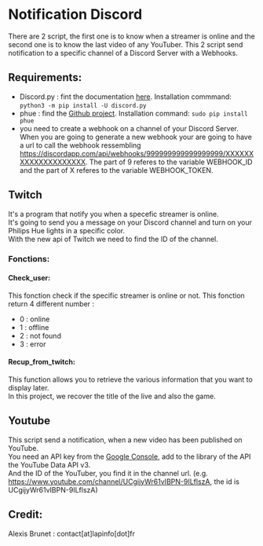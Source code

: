 # Notification Discord
There are 2 script, the first one is to know when a streamer is online and the second one is to know the last video of any YouTuber. This 2 script send notification to a specific channel of a Discord Server with a Webhooks.

## Requirements:
- Discord.py : fint the documentation [here](https://discordpy.readthedocs.io/en/latest/index.html). Installation commmand: ```python3 -m pip install -U discord.py```
- phue : find the [Github project](https://github.com/studioimaginaire/phue). Installation command:  ```sudo pip install phue```
- you need to create a webhook on a channel of your Discord Server. When you are going to generate a new webhook your are going to have a url to call the webhook ressembling https://discordapp.com/api/webhooks/999999999999999999/XXXXXXXXXXXXXXXXXXXX. The part of 9 referes to the variable WEBHOOK_ID and the part of X referes to the variable WEBHOOK_TOKEN.

## Twitch
It's a program that notify you when a specefic streamer is online.  
It's going to send you a message on your Discord channel and turn on your Philips Hue lights in a specific color.  
With the new api of Twitch we need to find the ID of the channel.

### Fonctions:
#### Check_user:
This fonction check if the specific streamer is online or not. 
This fonction return 4 different number :  
* 0 : online
* 1 : offline
* 2 : not found
* 3 : error

#### Recup_from_twitch:
This function allows you to retrieve the various information that you want to display later.  
In this project, we recover the title of the live and also the game.  

## Youtube
This script send a notification, when a new video has been published on YouTube.  
You need an API key from the [Google Console](https://console.developers.google.com/), add to the library of the API the YouTube Data API v3.  
And the ID of the YouTuber, you find it in the channel url. (e.g. https://www.youtube.com/channel/UCgijyWr61vIBPN-9ILflszA, the id is UCgijyWr61vIBPN-9ILflszA)

## Credit:
Alexis Brunet : contact[at]lapinfo[dot]fr

